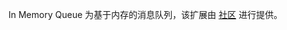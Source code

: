 In Memory Queue 为基于内存的消息队列，该扩展由 [社区](https://github.com/yang-xiaodong/Savorboard.CAP.InMemoryMessageQueue) 进行提供。